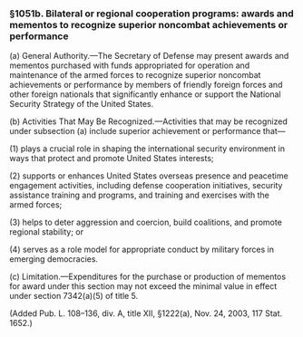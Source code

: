 ### §1051b. Bilateral or regional cooperation programs: awards and mementos to recognize superior noncombat achievements or performance ###

(a) General Authority.—The Secretary of Defense may present awards and mementos purchased with funds appropriated for operation and maintenance of the armed forces to recognize superior noncombat achievements or performance by members of friendly foreign forces and other foreign nationals that significantly enhance or support the National Security Strategy of the United States.

(b) Activities That May Be Recognized.—Activities that may be recognized under subsection (a) include superior achievement or performance that—

(1) plays a crucial role in shaping the international security environment in ways that protect and promote United States interests;

(2) supports or enhances United States overseas presence and peacetime engagement activities, including defense cooperation initiatives, security assistance training and programs, and training and exercises with the armed forces;

(3) helps to deter aggression and coercion, build coalitions, and promote regional stability; or

(4) serves as a role model for appropriate conduct by military forces in emerging democracies.

(c) Limitation.—Expenditures for the purchase or production of mementos for award under this section may not exceed the minimal value in effect under section 7342(a)(5) of title 5.

(Added Pub. L. 108–136, div. A, title XII, §1222(a), Nov. 24, 2003, 117 Stat. 1652.)